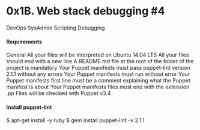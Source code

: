 # 0x1B. Web stack debugging #4

DevOps SysAdmin Scripting Debugging
#### Requirements
General
All your files will be interpreted on Ubuntu 14.04 LTS
All your files should end with a new line
A README.md file at the root of the folder of the project is mandatory
Your Puppet manifests must pass puppet-lint version 2.1.1 without any errors
Your Puppet manifests must run without error
Your Puppet manifests first line must be a comment explaining what the Puppet manifest is about
Your Puppet manifests files must end with the extension .pp
Files will be checked with Puppet v3.4
#### Install puppet-lint
$ apt-get install -y ruby
$ gem install puppet-lint -v 2.1.1
